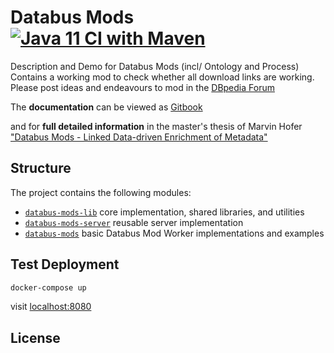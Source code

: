 # Databus Mods [![Java 11 CI with Maven](https://github.com/dbpedia/databus-mods/actions/workflows/maven-java-17.yml/badge.svg)](https://github.com/dbpedia/databus-mods/actions/workflows/maven-java-11.yml)
Description and Demo for Databus Mods (incl/ Ontology and Process)
Contains a working mod to check whether all download links are working.
Please post ideas and endeavours to mod in the [DBpedia Forum](https://forum.dbpedia.org) 

The **documentation** can be viewed as [Gitbook](https://dbpedia.gitbook.io/databus/v/mods/overview/readme)

and for **full detailed information** in the master's thesis of Marvin Hofer ["Databus Mods - Linked Data-driven Enrichment of Metadata"](https://svn.aksw.org/papers/2021/databus-mods-thesis/public.pdf)

## Structure

The project contains the following modules:
* [`databus-mods-lib`](databus-mods-lib) core implementation, shared libraries, and utilities
* [`databus-mods-server`](databus-mods-server) reusable server implementation
* [`databus-mods`](databus-mods) basic Databus Mod Worker implementations and examples

## Test Deployment
```bash
docker-compose up
```
visit [localhost:8080](localhost:8080)

## License
